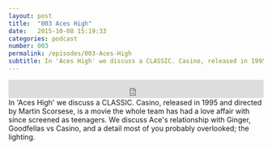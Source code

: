 ```yaml
---
layout: post
title:  "003 Aces High"
date:   2015-10-08 15:19:33
categories: podcast
number: 003
permalink: /episodes/003-Aces-High
subtitle: In 'Aces High' we discuss a CLASSIC. Casino, released in 1995 and directed by Martin Scorsese, is a movie the whole team has had a love affair with since screened as teenagers. We discuss Ace's relationship with Ginger, Goodfellas vs Casino, and a detail most of you probably overlooked; the lighting.
---
```


<iframe frameborder='0' height='36px' scrolling='no' seamless src='https://simplecast.fm/e/18201?style=dark' width='100%'></iframe>

<br>
<span class="episode_text">
In 'Aces High' we discuss a CLASSIC. Casino, released in 1995 and directed by Martin Scorsese, is a movie the whole team has had a love affair with since screened as teenagers. We discuss Ace's relationship with Ginger, Goodfellas vs Casino, and a detail most of you probably overlooked; the lighting.
</span>
<br><br>
